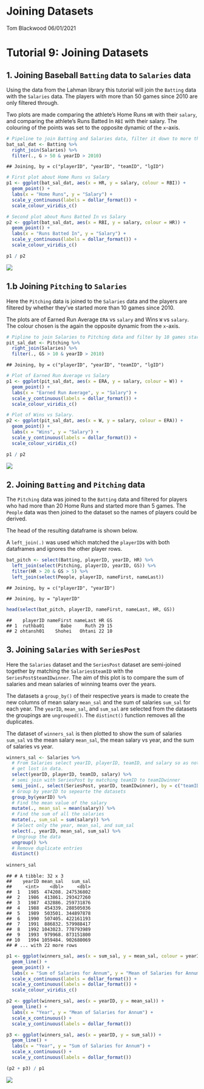 Joining Datasets
================
Tom Blackwood
06/01/2021

# Tutorial 9: Joining Datasets

## 1\. Joining Baseball `Batting` data to `Salaries` data

Using the data from the Lahman library this tutorial will join the
`Batting` data with the `Salaries` data. The players with more than 50
games since 2010 are only filtered through.

Two plots are made comparing the athlete’s Home Runs `HR` with their
`salary`, and comparing the athlete’s Runs Batted In `RBI` with their
salary. The colouring of the points was set to the opposite dynamic of
the `x`-axis.

``` r
# Pipeline to join Batting and Salaries data, filter it down to more than 50 games after 2010.
bat_sal_dat <- Batting %>%
  right_join(Salaries) %>%
  filter(., G > 50 & yearID > 2010)
```

    ## Joining, by = c("playerID", "yearID", "teamID", "lgID")

``` r
# First plot about Home Runs vs Salary
p1 <- ggplot(bat_sal_dat, aes(x = HR, y = salary, colour = RBI)) + 
  geom_point() + 
  labs(x = "Home Runs", y = "Salary") + 
  scale_y_continuous(labels = dollar_format()) + 
  scale_colour_viridis_c()

# Second plot about Runs Batted In vs Salary
p2 <- ggplot(bat_sal_dat, aes(x = RBI, y = salary, colour = HR)) + 
  geom_point() + 
  labs(x = "Runs Batted In", y = "Salary") + 
  scale_y_continuous(labels = dollar_format()) + 
  scale_colour_viridis_c()

p1 / p2
```

![](2021-01-06_Tutorial-9_Joining-Data_files/figure-gfm/batting-1.png)<!-- -->

## 1.b Joining `Pitching` to `Salaries`

Here the `Pitching` data is joined to the `Salaries` data and the
players are filtered by whether they’ve started more than 10 games since
2010.

The plots are of Earned Run Average `ERA` vs `salary` and Wins `W` vs
`salary`. The colour chosen is the again the opposite dynamic from the
`x`-axis.

``` r
# Pipline to join Salaries to Pitching data and filter by 10 games started after 2010
pit_sal_dat <- Pitching %>%
  right_join(Salaries) %>%
  filter(., GS > 10 & yearID > 2010)
```

    ## Joining, by = c("playerID", "yearID", "teamID", "lgID")

``` r
# Plot of Earned Run Average vs Salary
p1 <- ggplot(pit_sal_dat, aes(x = ERA, y = salary, colour = W)) + 
  geom_point() + 
  labs(x = "Earned Run Average", y = "Salary") + 
  scale_y_continuous(labels = dollar_format()) + 
  scale_colour_viridis_c()

# Plot of Wins vs Salary.
p2 <- ggplot(pit_sal_dat, aes(x = W, y = salary, colour = ERA)) + 
  geom_point() + 
  labs(x = "Wins", y = "Salary") + 
  scale_y_continuous(labels = dollar_format()) + 
  scale_colour_viridis_c()

p1 / p2
```

![](2021-01-06_Tutorial-9_Joining-Data_files/figure-gfm/pitching-1.png)<!-- -->

## 2\. Joining `Batting` and `Pitching` data

The `Pitching` data was joined to the `Batting` data and filtered for
players who had more than 20 Home Runs and started more than 5 games.
The `People` data was then joined to the dataset so the names of players
could be derived.

The head of the resulting dataframe is shown below.

A `left_join(.)` was used which matched the `playerID`s with both
dataframes and ignores the other player rows.

``` r
bat_pitch <- select(Batting, playerID, yearID, HR) %>%
  left_join(select(Pitching, playerID, yearID, GS)) %>%
  filter(HR > 20 & GS > 5) %>%
  left_join(select(People, playerID, nameFirst, nameLast))
```

    ## Joining, by = c("playerID", "yearID")

    ## Joining, by = "playerID"

``` r
head(select(bat_pitch, playerID, nameFirst, nameLast, HR, GS))
```

    ##    playerID nameFirst nameLast HR GS
    ## 1  ruthba01      Babe     Ruth 29 15
    ## 2 ohtansh01    Shohei   Ohtani 22 10

## 3\. Joining `Salaries` with `SeriesPost`

Here the `Salaries` dataset and the `SeriesPost` dataset are semi-joined
together by matching the `Salaries$teamID` with the
`SeriesPost$teamIDwinner`. The aim of this plot is to compare the sum of
salaries and mean salaries of winning teams over the years.

The datasets a `group_by()` of their respective years is made to create
the new columns of mean salary `mean_sal` and the sum of salaries
`sum_sal` for each year. The `yearID`, `mean_sal`, and `sum_sal` are
selected from the datasets the groupings are `ungrouped()`. The
`distinct()` function removes all the duplicates.

The dataset of `winners_sal` is then plotted to show the sum of salaries
`sum_sal` vs the mean salary `mean_sal`, the mean salary vs year, and
the sum of salaries vs year.

``` r
winners_sal <- Salaries %>%
  # From Salaries select yearID, playerID, teamID, and salary so as not to 
  # get lost in data.
  select(yearID, playerID, teamID, salary) %>%
  # semi join with SeriesPost by matching teamID to teamIDwinner
  semi_join(., select(SeriesPost, yearID, teamIDwinner), by = c("teamID" = "teamIDwinner")) %>%
  # Group by yearID to sepearte the datasets
  group_by(yearID) %>%
  # Find the mean value of the salary
  mutate(., mean_sal = mean(salary)) %>%
  # Find the sum of all the salaries
  mutate(., sum_sal = sum(salary)) %>%
  # Select only the year, mean_sal, and sum_sal
  select(., yearID, mean_sal, sum_sal) %>%
  # Ungroup the data
  ungroup() %>%
  # Remove duplicate entries
  distinct()
  
winners_sal
```

    ## # A tibble: 32 x 3
    ##    yearID mean_sal   sum_sal
    ##     <int>    <dbl>     <dbl>
    ##  1   1985  474208. 247536802
    ##  2   1986  413861. 293427260
    ##  3   1987  432886. 259731876
    ##  4   1988  454339. 288505036
    ##  5   1989  503501. 344897878
    ##  6   1990  507405. 422161193
    ##  7   1991  886832. 579988417
    ##  8   1992 1043023. 770793989
    ##  9   1993  979968. 873151800
    ## 10   1994 1059484. 902680069
    ## # ... with 22 more rows

``` r
p1 <- ggplot(winners_sal, aes(x = sum_sal, y = mean_sal, colour = yearID)) + 
  geom_line() + 
  geom_point() +
  labs(x = "Sum of Salaries for Annum", y = "Mean of Salaries for Annum") + 
  scale_x_continuous(labels = dollar_format()) +
  scale_y_continuous(labels = dollar_format()) + 
  scale_colour_viridis_c()

p2 <- ggplot(winners_sal, aes(x = yearID, y = mean_sal)) + 
  geom_line() + 
  labs(x = "Year", y = "Mean of Salaries for Annum") + 
  scale_x_continuous() +
  scale_y_continuous(labels = dollar_format())

p3 <- ggplot(winners_sal, aes(x = yearID, y = sum_sal)) + 
  geom_line() + 
  labs(x = "Year", y = "Sum of Salaries for Annum") + 
  scale_x_continuous() +
  scale_y_continuous(labels = dollar_format())

(p2 + p3) / p1
```

![](2021-01-06_Tutorial-9_Joining-Data_files/figure-gfm/wages_of_spin-1.png)<!-- -->
